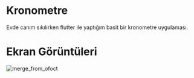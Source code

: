 # Kronometre
 Evde canım sıkılırken flutter ile yaptığım basit bir kronometre uygulaması.
 
 # Ekran Görüntüleri
 
 ![merge_from_ofoct](https://user-images.githubusercontent.com/14194362/146979228-b79a75f3-9524-4e43-8ddb-940b8b23d940.jpg)

